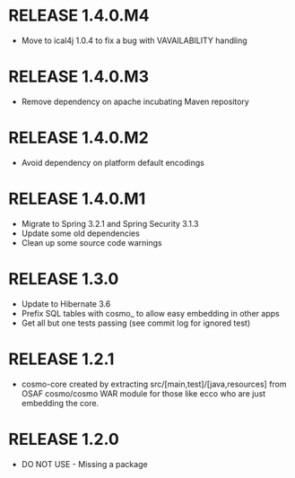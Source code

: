 RELEASE 1.4.0.M4
================
* Move to ical4j 1.0.4 to fix a bug with VAVAILABILITY handling

RELEASE 1.4.0.M3
================
* Remove dependency on apache incubating Maven repository

RELEASE 1.4.0.M2
================
* Avoid dependency on platform default encodings

RELEASE 1.4.0.M1
================

* Migrate to Spring 3.2.1 and Spring Security 3.1.3
* Update some old dependencies
* Clean up some source code warnings

RELEASE 1.3.0
=============

* Update to Hibernate 3.6
* Prefix SQL tables with cosmo_ to allow easy embedding in other apps
* Get all but one tests passing (see commit log for ignored test)

RELEASE 1.2.1
=============

* cosmo-core created by extracting src/[main,test]/[java,resources] 
  from OSAF cosmo/cosmo WAR module for those like ecco who are just
  embedding the core.

RELEASE 1.2.0
=============

* DO NOT USE - Missing a package
